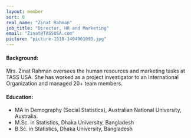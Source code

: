 ```yaml
---
layout: member
sort: 0
real_name: "Zinat Rahman"
job_title: "Director, HR and Marketing"
email: "Zinat@TASSUSA.com"
picture: "picture-1518-1404961093.jpg"
---
```

#### Background:
Mrs. Zinat Rahman oversees the human resources and marketing tasks at TASS USA. She has worked as a project investigator to an International Organization and managed 20+ team members.

#### Education:
- MA in Demography (Social Statistics), Australian National University, Australia.
- M.Sc. in Statistics, Dhaka University, Bangladesh
- B.Sc. in Statistics, Dhaka University, Bangladesh